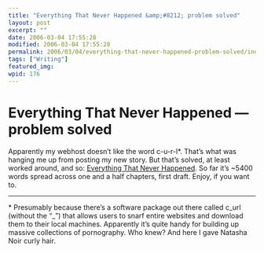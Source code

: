 ```yaml
---
title: "Everything That Never Happened &amp;#8212; problem solved"
layout: post
excerpt: ""
date: 2006-03-04 17:55:28
modified: 2006-03-04 17:55:28
permalink: 2006/03/04/everything-that-never-happened-problem-solved/index.html
tags: ["Writing"]
featured_img: 
wpid: 176
---
```


# Everything That Never Happened &#8212; problem solved

Apparently my webhost doesn’t like the word c-u-r-l\*. That’s what was hanging me up from posting my new story. But that’s solved, at least worked around, and so: [Everything That Never Happened](http://www.patrickjohanneson.com/deardiary/everything-that-never-happened/). So far it’s ~5400 words spread across one and a half chapters, first draft. Enjoy, if you want to.

- - - - - -

\* Presumably because there’s a software package out there called c\_url (without the “\_”) that allows users to snarf entire websites and download them to their local machines. Apparently it’s quite handy for building up massive collections of pornography. Who knew? And here I gave Natasha Noir curly hair.